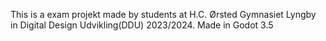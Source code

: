 This is a exam projekt made by students at H.C. Ørsted Gymnasiet Lyngby in Digital Design Udvikling(DDU) 2023/2024. Made in Godot 3.5
